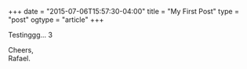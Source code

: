 +++
date = "2015-07-06T15:57:30-04:00"
title = "My First Post"
type = "post"
ogtype = "article"
+++

Testinggg... 3

Cheers,  
Rafael.
